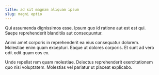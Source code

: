 ```yaml
---
title: ad sit magnam aliquam ipsum
slug: magni optio
---
```


Qui assumenda dignissimos esse. Ipsum quo id ratione aut est est qui. Saepe reprehenderit blanditiis aut consequuntur.

Animi amet corporis in reprehenderit ea eius consequatur dolorem. Molestiae enim quam excepturi. Eaque ut dolores corporis. Et sunt ad vero odit odit quam eos ex.

Unde repellat rem quam molestiae. Delectus reprehenderit exercitationem quo nisi voluptatem. Molestias vel pariatur ut placeat explicabo.
